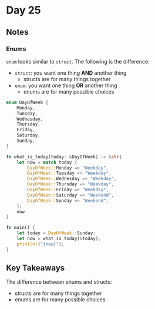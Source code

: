 # Day 25

## Notes

### Enums

`enum` looks similar to `struct`. The following is the difference:

- `struct`: you want one thing **AND** another thing
  - structs are for many things together
- `enum`: you want one thing **OR** another thing
  - enums are for many possible choices

```rust
enum DayOfWeek {
    Monday,
    Tuesday,
    Wednesday,
    Thursday,
    Friday,
    Saturday,
    Sunday,
}

fn what_is_today(today: &DayOfWeek) -> &str{
    let now = match today {
        DayOfWeek::Monday => "Weekday",
        DayOfWeek::Tuesday => "Weekday",
        DayOfWeek::Wednesday => "Weekday",
        DayOfWeek::Thursday => "Weekday",
        DayOfWeek::Friday => "Weekday",
        DayOfWeek::Saturday => "Weekend",
        DayOfWeek::Sunday => "Weekend",
    };
    now
}

fn main() {
    let today = DayOfWeek::Sunday;
    let now = what_is_today(&today);
    println!("{now}");
}
```

## Key Takeaways

The difference between enums and structs:

- structs are for many things together
- enums are for many possible choices

